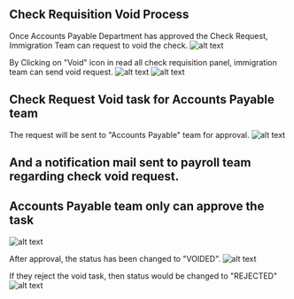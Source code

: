Check Requisition Void Process
----
Once Accounts Payable Department has approved the Check Request, Immigration Team can request to void the check.
![alt text](../../images/expense/check-void-option.png "Check Requisition")

By Clicking on "Void" icon in read all check requisition panel, immigration team can send void request.
![alt text](../../images/expense/check-void-click.png "Check Requisition")
![alt text](../../images/expense/check-pending-void.png "Check Requisition")

Check Request Void task for Accounts Payable team
----
The request will be sent to "Accounts Payable" team for approval. 
![alt text](../../images/expense/check-void-task-ap.png "Check Requisition")

And a notification mail sent to payroll team regarding check void request.
----



Accounts Payable team only can approve the task
----
![alt text](../../images/expense/check-void-task-view.png "Check Requisition")

After approval, the status has been changed to "VOIDED".
![alt text](../../images/expense/check-voided.png "Check Requisition")

If they reject the void task, then status would be changed to "REJECTED"
![alt text](../../images/expense/check-void-rejected.png "Check Requisition")